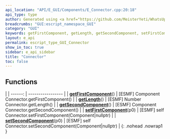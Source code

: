 ```yaml
---
api_location: "API/E_GUI/Components/E_Connector.cpp:20:18"
api_type: type
author: Generated using <a href="https://github.com/MeisterYeti/WhatsUpDoc">WhatsUpDoc</a>
breadcrumbs: "GUI:escript_namespace_GUI"
category: "GUI"
keywords: getFirstComponent, getLength, getSecondComponent, setFirstComponent, setSecondComponent
layout: e_api
permalink: escript_type_GUI_Connector
show_in_toc: true
sidebar: e_api_sidebar
title: "Connector"
toc: false
---
```


## Functions

|
| ------: | ----------------- |
| **[getFirstComponent](classGUI_1_1Connector#classGUI_1_1Connector_1aa5c5eb11868f06eebd1969fe374724ce)**() | [ESMF] Component Connector.getFirstComponent() |
| **[getLength](classGUI_1_1Connector#classGUI_1_1Connector_1a89b8e26a0ec87a15d272c9c1e3a2d366)**() | [ESMF] Number Connector.getLength() |
| **[getSecondComponent](classGUI_1_1Connector#classGUI_1_1Connector_1ae817efb1e336f66af700222b06b69df3)**() | [ESMF] Component Connector.getSecondComponent() |
| **[setFirstComponent](classGUI_1_1Connector#classGUI_1_1Connector_1aa6f5072bd2896b80da8d3054c527e07f)**(p0) | [ESMF] self Connector.setFirstComponent(Component\|nullptr) |
| **[setSecondComponent](classGUI_1_1Connector#classGUI_1_1Connector_1a2ef4fedc409b47b1bcbff6bc1e96428b)**(p0) | [ESMF] self Connector.setSecondComponent(Component\|nullptr) |
{: .nohead .nowrap1 }
